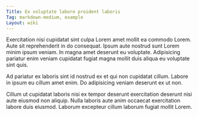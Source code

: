 ```yaml
---
Title: Ex voluptate labore proident laboris
Tag: markdown-medium, example
Layout: wiki
---
```

Exercitation nisi cupidatat sint culpa Lorem amet mollit ea commodo Lorem. Aute sit reprehenderit in do consequat. Ipsum aute nostrud sunt Lorem minim ipsum veniam. In magna amet deserunt eu voluptate. Adipisicing pariatur enim veniam cupidatat fugiat magna mollit duis aliqua eu voluptate sint quis.

Ad pariatur ex laboris sint id nostrud ex et qui non cupidatat cillum. Labore in ipsum eu cillum amet enim. Do adipisicing veniam deserunt ex ut non.

Cillum ut cupidatat laboris nisi ex tempor deserunt exercitation deserunt nisi aute eiusmod non aliquip. Nulla laboris aute anim occaecat exercitation labore duis eiusmod. Laborum excepteur cillum laborum fugiat mollit Lorem.